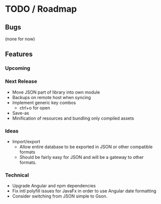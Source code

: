 # TODO / Roadmap

## Bugs
(none for now)

## Features
### Upcoming

### Next Release
- Move JSON part of library into own module
- Backups on remote host when syncing
- Implement generic key combos
  - ctrl+o for open
- Save-as
- Minification of resources and bundling only compiled assets

### Ideas
- Import/export
  - Allow entire database to be exported in JSON or other compatible formats
  - Should be fairly easy for JSON and will be a gateway to other formats.

### Technical
- Upgrade Angular and npm dependencies
- Fix intl polyfill issues for JavaFx in order to use Angular date formatting
- Consider switching from JSON simple to Gson.
